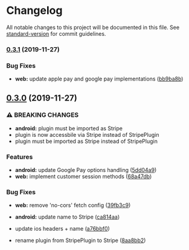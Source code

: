 # Changelog

All notable changes to this project will be documented in this file. See [standard-version](https://github.com/conventional-changelog/standard-version) for commit guidelines.

### [0.3.1](https://github.com/zyra/capacitor-stripe/compare/v0.3.0...v0.3.1) (2019-11-27)


### Bug Fixes

* **web:** update apple pay and google pay implementations ([bb9ba8b](https://github.com/zyra/capacitor-stripe/commit/bb9ba8bdc6fad7cc42fbdfc787ebdb6a9e6d13be))

## [0.3.0](https://github.com/zyra/capacitor-stripe/compare/v0.2.0...v0.3.0) (2019-11-27)


### ⚠ BREAKING CHANGES

* **android:** plugin must be imported as Stripe
* plugin is now accessbile via Stripe instead of StripePlugin
* plugin must be imported as Stripe instead of StripePlugin

### Features

* **android:** update Google Pay options handling ([5dd04a9](https://github.com/zyra/capacitor-stripe/commit/5dd04a9b4cf99c83c8d590f3a9ca80218b08b753))
* **web:** implement customer session methods ([68a47db](https://github.com/zyra/capacitor-stripe/commit/68a47db6c3d1fd8c028473309fccd6540c306231))


### Bug Fixes

* **web:** remove 'no-cors' fetch config ([39fb3c9](https://github.com/zyra/capacitor-stripe/commit/39fb3c91fbeb0febaaacc28c7b0042234eb5d673))


* **android:** update name to Stripe ([ca814aa](https://github.com/zyra/capacitor-stripe/commit/ca814aa12305e439b205b182eaa411921b8026be))
* update ios headers + name ([a76bbf0](https://github.com/zyra/capacitor-stripe/commit/a76bbf0a8632c5eeccf49c27918d8cb7713e248d))
* rename plugin from StripePlugin to Stripe ([8aa8bb2](https://github.com/zyra/capacitor-stripe/commit/8aa8bb2f18fe8e4d79a0e084350d9c7cda9856bd))
